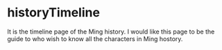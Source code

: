 historyTimeline
===============
It is the timeline page of the Ming history.
I would like this page to be the guide to who wish to know all the characters in Ming hostory.
